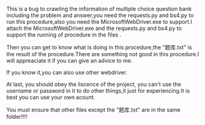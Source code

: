 This is a bug to crawling the information of multiple choice question bank including the problem and answer,you need the requests.py and bs4.py to run this procedure,also you need the MicrosoftWebDriver.exe to support.I attach the MicrosoftWebDriver.exe and the requests.py and bs4.py to support the running of procedure in the files .

Then you can get to know what is doing in this procedure,the "题库.txt" is the result of the procedure.There are something not good in this procedure.I will appreaciate it if you can give an advice to me.

If you know it,you can also use other webdriver.

At last, you should obey the liscence of the project, you can't use the username or password in it to do other things,it just for experiencing.It is best you can use your own acount.

You must ensure that other files except the "题库.txt" are in the same folder!!!!
